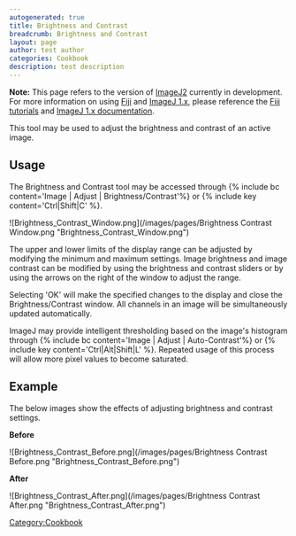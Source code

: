 ```yaml
---
autogenerated: true
title: Brightness and Contrast
breadcrumb: Brightness and Contrast
layout: page
author: test author
categories: Cookbook
description: test description
---
```


**Note:** This page refers to the version of [ImageJ2](ImageJ2 "wikilink") currently in development. For more information on using [Fiji](Fiji "wikilink") and [ImageJ 1.x](ImageJ_1.x "wikilink"), please reference the [Fiji tutorials](_Category_Tutorials "wikilink") and [ImageJ 1.x documentation](https://imagej.net/docs/).

This tool may be used to adjust the brightness and contrast of an active image.

## Usage

The Brightness and Contrast tool may be accessed through {% include bc content='Image | Adjust | Brightness/Contrast'%} or {% include key content='Ctrl|Shift|C' %}.

![Brightness\_Contrast\_Window.png](/images/pages/Brightness Contrast Window.png "Brightness_Contrast_Window.png")

The upper and lower limits of the display range can be adjusted by modifying the minimum and maximum settings. Image brightness and image contrast can be modified by using the brightness and contrast sliders or by using the arrows on the right of the window to adjust the range.

Selecting 'OK' will make the specified changes to the display and close the Brightness/Contrast window. All channels in an image will be simultaneously updated automatically.

ImageJ may provide intelligent thresholding based on the image's histogram through {% include bc content='Image | Adjust | Auto-Contrast'%} or {% include key content='Ctrl|Alt|Shift|L' %}. Repeated usage of this process will allow more pixel values to become saturated.

## Example

The below images show the effects of adjusting brightness and contrast settings.

**Before**

![Brightness\_Contrast\_Before.png](/images/pages/Brightness Contrast Before.png "Brightness_Contrast_Before.png")

**After**

![Brightness\_Contrast\_After.png](/images/pages/Brightness Contrast After.png "Brightness_Contrast_After.png")

[Category:Cookbook](Category_Cookbook "wikilink")

